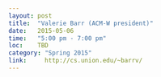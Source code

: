 ```yaml
---
layout: post
title:  "Valerie Barr (ACM-W president)"
date:   2015-05-06
time:   "5:00 pm - 7:00 pm"
loc:    TBD
category: "Spring 2015"
link:     http://cs.union.edu/~barrv/
---
```

